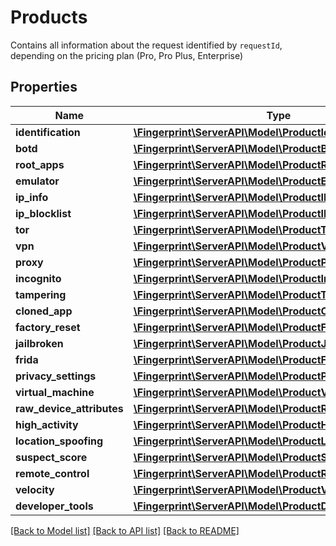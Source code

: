 # Products
Contains all information about the request identified by `requestId`, depending on the pricing plan (Pro, Pro Plus, Enterprise)


## Properties
Name | Type | Description | Notes
------------ | ------------- | ------------- | -------------
**identification** | [**\Fingerprint\ServerAPI\Model\ProductIdentification**](ProductIdentification.md) |  | [optional] 
**botd** | [**\Fingerprint\ServerAPI\Model\ProductBotd**](ProductBotd.md) |  | [optional] 
**root_apps** | [**\Fingerprint\ServerAPI\Model\ProductRootApps**](ProductRootApps.md) |  | [optional] 
**emulator** | [**\Fingerprint\ServerAPI\Model\ProductEmulator**](ProductEmulator.md) |  | [optional] 
**ip_info** | [**\Fingerprint\ServerAPI\Model\ProductIPInfo**](ProductIPInfo.md) |  | [optional] 
**ip_blocklist** | [**\Fingerprint\ServerAPI\Model\ProductIPBlocklist**](ProductIPBlocklist.md) |  | [optional] 
**tor** | [**\Fingerprint\ServerAPI\Model\ProductTor**](ProductTor.md) |  | [optional] 
**vpn** | [**\Fingerprint\ServerAPI\Model\ProductVPN**](ProductVPN.md) |  | [optional] 
**proxy** | [**\Fingerprint\ServerAPI\Model\ProductProxy**](ProductProxy.md) |  | [optional] 
**incognito** | [**\Fingerprint\ServerAPI\Model\ProductIncognito**](ProductIncognito.md) |  | [optional] 
**tampering** | [**\Fingerprint\ServerAPI\Model\ProductTampering**](ProductTampering.md) |  | [optional] 
**cloned_app** | [**\Fingerprint\ServerAPI\Model\ProductClonedApp**](ProductClonedApp.md) |  | [optional] 
**factory_reset** | [**\Fingerprint\ServerAPI\Model\ProductFactoryReset**](ProductFactoryReset.md) |  | [optional] 
**jailbroken** | [**\Fingerprint\ServerAPI\Model\ProductJailbroken**](ProductJailbroken.md) |  | [optional] 
**frida** | [**\Fingerprint\ServerAPI\Model\ProductFrida**](ProductFrida.md) |  | [optional] 
**privacy_settings** | [**\Fingerprint\ServerAPI\Model\ProductPrivacySettings**](ProductPrivacySettings.md) |  | [optional] 
**virtual_machine** | [**\Fingerprint\ServerAPI\Model\ProductVirtualMachine**](ProductVirtualMachine.md) |  | [optional] 
**raw_device_attributes** | [**\Fingerprint\ServerAPI\Model\ProductRawDeviceAttributes**](ProductRawDeviceAttributes.md) |  | [optional] 
**high_activity** | [**\Fingerprint\ServerAPI\Model\ProductHighActivity**](ProductHighActivity.md) |  | [optional] 
**location_spoofing** | [**\Fingerprint\ServerAPI\Model\ProductLocationSpoofing**](ProductLocationSpoofing.md) |  | [optional] 
**suspect_score** | [**\Fingerprint\ServerAPI\Model\ProductSuspectScore**](ProductSuspectScore.md) |  | [optional] 
**remote_control** | [**\Fingerprint\ServerAPI\Model\ProductRemoteControl**](ProductRemoteControl.md) |  | [optional] 
**velocity** | [**\Fingerprint\ServerAPI\Model\ProductVelocity**](ProductVelocity.md) |  | [optional] 
**developer_tools** | [**\Fingerprint\ServerAPI\Model\ProductDeveloperTools**](ProductDeveloperTools.md) |  | [optional] 

[[Back to Model list]](../../README.md#documentation-for-models) [[Back to API list]](../../README.md#documentation-for-api-endpoints) [[Back to README]](../../README.md)


